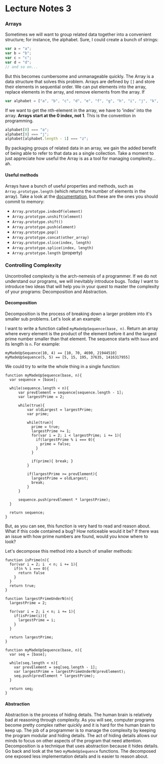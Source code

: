 # Lecture Notes 3

### Arrays

Sometimes we will want to group related data together into a convenient
structure; for instance, the alphabet. Sure, I could create a bunch of strings:

```javascript
var a = "a";
var b = "b";
var c = "c";
var d = "d";
// and so on...
```

But this becomes cumbersome and unmanageable quickly. The Array is a data
structure that solves this problem. Arrays are defined by `[]` and store their
elements in sequential order. We can put elements into the array, replace elements
in the array, and remove elements from the array. If

```javascript
var alphabet = ["a", "b", "c", "d", "e", "f", "g", "h", "i", "j", "k", "l", "m", "n", "o",  "p", "q", "r", "s", "t", "u", "v", "w", "x", "y", "z"];
```

If we want to get the nth-element in the array, we have to 'index' into the
array. **Arrays start at the 0 index, not 1**. This is the convention in
programming.

```javascript
alphabet[0] === "a";
alphabet[9] === "j";
alphabet[alphabet.length - 1] === "z";
```

By packaging groups of related data in an array, we gain the added benefit of
being able to refer to that data as a single collection. Take a moment to just
appreciate how useful the Array is as a tool for managing complexity... ah.

#### Useful methods

Arrays have a bunch of useful properties and methods, such as `Array.prototype.length` (which returns the number of elements in the array). Take a look at the [documentation](https://developer.mozilla.org/en-US/docs/Web/JavaScript/Reference/Global_Objects/Array), but these are the ones you should commit to memory:

* `Array.prototype.indexOf(element)`
* `Array.prototype.unshift(element)`
* `Array.prototype.shift()`
* `Array.prototype.push(element)`
* `Array.prototype.pop()`
* `Array.prototype.concat(other_array)`
* `Array.prototype.slice(index, length)`
* `Array.prototype.splice(index, length)`
* `Array.prototype.length` (property)

### Controlling Complexity

Uncontrolled complexity is the arch-nemesis of a programmer. If we do not understand our programs, we will inevitably introduce bugs. Today I want to introduce two ideas that will help you in your quest to master the complexity of your programs: Decomposition and Abstraction.

#### Decomposition

Decomposition is the process of breaking down a larger problem into it's smaller sub problems. Let's look at an example:

I want to write a function called `myMadeUpSequence(base, n)`. Return an array where every element is the product of the element before it and the largest prime number smaller than that element. The sequence starts with `base` and its length is `n`. For example:

```
myMadeUpSequence(10, 4) == [10, 70, 4690, 21944510]
myMadeUpSequence(5, 5) == [5, 15, 195, 37635, 1416317955]
```

We could try to write the whole thing in a single function:

```
function myMadeUpSequence(base, n){
  var sequence = [base];

  while(sequence.length < n){
      var prevElement = sequence[sequence.length - 1];
      var largestPrime = 2;

      while(true){
          var oldLargest = largestPrime;
          var prime;

          while(true){
            prime = true;
            largestPrime += 1;
            for(var i = 2; i < largestPrime; i += 1){
              if(largestPrime % i === 0){
                prime = false;
              }
            }

            if(prime){ break; }
          }

          if(largestPrime >= prevElement){
            largestPrime = oldLargest;
            break;
          }
      }

      sequence.push(prevElement * largestPrime);
  }

  return sequence;
}
```

But, as you can see, this function is very hard to read and reason about. What if this code contained a bug? How noticeable would it be? If there was an issue with how prime numbers are found, would you know where to look?

Let's decompose this method into a bunch of smaller methods:

```
function isPrime(n){
  for(var i = 2; i  < n; i += 1){
    if(n % i === 0){
      return false
    }
  }
  return true;
}

function largestPrimeUnderN(n){
  largestPrime = 2;

  for(var i = 2; i < n; i += 1){
    if(isPrime(i)){
      largestPrime = i;
    }
  }

  return largestPrime;
}

function myMadeUpSequence(base, n){
  var seq = [base];

  while(seq.length < n){
    var prevElement = seq[seq.length - 1];
    var largestPrime = largestPrimeUnderN(prevElement);
    seq.push(prevElement * largestPrime);
  }

  return seq;
}
```

#### Abstraction

Abstraction is the process of hiding details. The human brain is relatively bad
at reasoning through complexity. As you will see, computer programs become pretty
complex rather quickly and it is hard for the human brain to keep up. The job of
a programmer is to manage the complexity by keeping the program modular and
hiding details. The act of hiding details allows our minds to focus on other
aspects of the program that need attention. Decomposition is a technique that
uses abstraction because it hides details. Go back and look at the two
`myMadeUpSequence` functions. The decomposed one exposed less implementation
details and is easier to reason about.
